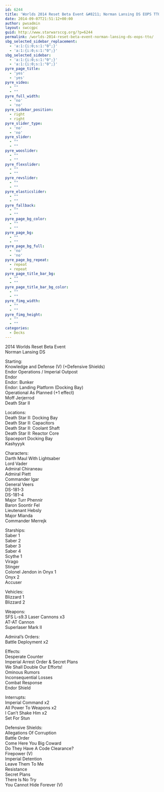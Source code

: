 ```yaml
---
id: 6244
title: 'Worlds 2014 Reset Beta Event &#8211; Norman Lansing DS EOPS TTO'
date: 2014-09-07T21:51:12+00:00
author: pwsadmin
layout: swccgpc
guid: http://www.starwarsccg.org/?p=6244
permalink: /worlds-2014-reset-beta-event-norman-lansing-ds-eops-tto/
sbg_selected_sidebar_replacement:
  - 'a:1:{i:0;s:1:"0";}'
  - 'a:1:{i:0;s:1:"0";}'
sbg_selected_sidebar:
  - 'a:1:{i:0;s:1:"0";}'
  - 'a:1:{i:0;s:1:"0";}'
pyre_page_title:
  - 'yes'
  - 'yes'
pyre_video:
  - ""
  - ""
pyre_full_width:
  - 'no'
  - 'no'
pyre_sidebar_position:
  - right
  - right
pyre_slider_type:
  - 'no'
  - 'no'
pyre_slider:
  - ""
  - ""
pyre_wooslider:
  - ""
  - ""
pyre_flexslider:
  - ""
  - ""
pyre_revslider:
  - ""
  - ""
pyre_elasticslider:
  - ""
  - ""
pyre_fallback:
  - ""
  - ""
pyre_page_bg_color:
  - ""
  - ""
pyre_page_bg:
  - ""
  - ""
pyre_page_bg_full:
  - 'no'
  - 'no'
pyre_page_bg_repeat:
  - repeat
  - repeat
pyre_page_title_bar_bg:
  - ""
  - ""
pyre_page_title_bar_bg_color:
  - ""
  - ""
pyre_fimg_width:
  - ""
  - ""
pyre_fimg_height:
  - ""
  - ""
categories:
  - Decks
---
```

2014 Worlds Reset Beta Event  
Norman Lansing DS

Starting:  
Knowledge and Defense (V) (+Defensive Shields)  
Endor Operations / Imperial Outpost  
Endor  
Endor: Bunker  
Endor: Landing Platform (Docking Bay)  
Operational As Planned (+1 effect)  
Moff Jerjerrod  
Death Star II

Locations:  
Death Star II: Docking Bay  
Death Star II: Capacitors  
Death Star II: Coolant Shaft  
Death Star II: Reactor Core  
Spaceport Docking Bay  
Kashyyyk

Characters:  
Darth Maul With Lightsaber  
Lord Vader  
Admiral Chiraneau  
Admiral Piett  
Commander Igar  
General Veers  
DS-181-3  
DS-181-4  
Major Turr Phennir  
Baron Soontir Fel  
Lieutenant Hebsly  
Major Mianda  
Commander Merrejk

Starships:  
Saber 1  
Saber 2  
Saber 3  
Saber 4  
Scythe 1  
Virago  
Stinger  
Colonel Jendon in Onyx 1  
Onyx 2  
Accuser

Vehicles:  
Blizzard 1  
Blizzard 2

Weapons:  
SFS L-s9.3 Laser Cannons x3  
AT-AT Cannon  
Superlaser Mark II

Admiral&#8217;s Orders:  
Battle Deployment x2

Effects:  
Desperate Counter  
Imperial Arrest Order & Secret Plans  
We Shall Double Our Efforts!  
Ominous Rumors  
Inconsequential Losses  
Combat Response  
Endor Shield

Interrupts:  
Imperial Command x2  
All Power To Weapons x2  
I Can&#8217;t Shake Him x2  
Set For Stun

Defensive Shields:  
Allegations Of Corruption  
Battle Order  
Come Here You Big Coward  
Do They Have A Code Clearance?  
Firepower (V)  
Imperial Detention  
Leave Them To Me  
Resistance  
Secret Plans  
There Is No Try  
You Cannot Hide Forever (V)
